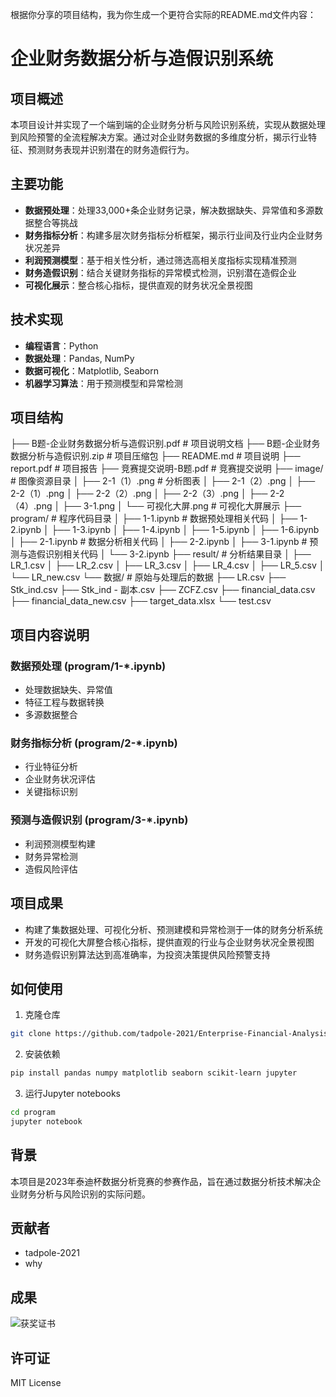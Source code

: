 根据你分享的项目结构，我为你生成一个更符合实际的README.md文件内容：

# 企业财务数据分析与造假识别系统

## 项目概述
本项目设计并实现了一个端到端的企业财务分析与风险识别系统，实现从数据处理到风险预警的全流程解决方案。通过对企业财务数据的多维度分析，揭示行业特征、预测财务表现并识别潜在的财务造假行为。

## 主要功能
- **数据预处理**：处理33,000+条企业财务记录，解决数据缺失、异常值和多源数据整合等挑战
- **财务指标分析**：构建多层次财务指标分析框架，揭示行业间及行业内企业财务状况差异
- **利润预测模型**：基于相关性分析，通过筛选高相关度指标实现精准预测
- **财务造假识别**：结合关键财务指标的异常模式检测，识别潜在造假企业
- **可视化展示**：整合核心指标，提供直观的财务状况全景视图

## 技术实现
- **编程语言**：Python
- **数据处理**：Pandas, NumPy
- **数据可视化**：Matplotlib, Seaborn
- **机器学习算法**：用于预测模型和异常检测

## 项目结构

├── B题-企业财务数据分析与造假识别.pdf   # 项目说明文档
├── B题-企业财务数据分析与造假识别.zip   # 项目压缩包
├── README.md                          # 项目说明
├── report.pdf                         # 项目报告
├── 竞赛提交说明-B题.pdf                # 竞赛提交说明
├── image/                             # 图像资源目录
│   ├── 2-1（1）.png                   # 分析图表
│   ├── 2-1（2）.png
│   ├── 2-2（1）.png
│   ├── 2-2（2）.png
│   ├── 2-2（3）.png
│   ├── 2-2（4）.png
│   ├── 3-1.png
│   └── 可视化大屏.png                 # 可视化大屏展示
├── program/                           # 程序代码目录
│   ├── 1-1.ipynb                      # 数据预处理相关代码
│   ├── 1-2.ipynb
│   ├── 1-3.ipynb
│   ├── 1-4.ipynb
│   ├── 1-5.ipynb
│   ├── 1-6.ipynb
│   ├── 2-1.ipynb                      # 数据分析相关代码
│   ├── 2-2.ipynb
│   ├── 3-1.ipynb                      # 预测与造假识别相关代码
│   └── 3-2.ipynb
├── result/                            # 分析结果目录
│   ├── LR_1.csv
│   ├── LR_2.csv
│   ├── LR_3.csv
│   ├── LR_4.csv
│   ├── LR_5.csv
│   └── LR_new.csv
└── 数据/                              # 原始与处理后的数据
    ├── LR.csv
    ├── Stk_ind.csv
    ├── Stk_ind - 副本.csv
    ├── ZCFZ.csv
    ├── financial_data.csv
    ├── financial_data_new.csv
    ├── target_data.xlsx
    └── test.csv
## 项目内容说明

### 数据预处理 (program/1-*.ipynb)
- 处理数据缺失、异常值
- 特征工程与数据转换
- 多源数据整合

### 财务指标分析 (program/2-*.ipynb)
- 行业特征分析
- 企业财务状况评估
- 关键指标识别

### 预测与造假识别 (program/3-*.ipynb)
- 利润预测模型构建
- 财务异常检测
- 造假风险评估

## 项目成果
- 构建了集数据处理、可视化分析、预测建模和异常检测于一体的财务分析系统
- 开发的可视化大屏整合核心指标，提供直观的行业与企业财务状况全景视图
- 财务造假识别算法达到高准确率，为投资决策提供风险预警支持

## 如何使用
1. 克隆仓库
```bash
git clone https://github.com/tadpole-2021/Enterprise-Financial-Analysis.git
```

2. 安装依赖
```bash
pip install pandas numpy matplotlib seaborn scikit-learn jupyter
```

3. 运行Jupyter notebooks
```bash
cd program
jupyter notebook
```

## 背景
本项目是2023年泰迪杯数据分析竞赛的参赛作品，旨在通过数据分析技术解决企业财务分析与风险识别的实际问题。

## 贡献者
- tadpole-2021
- why

## 成果

![获奖证书](./第六届“泰迪杯”数据分析技能赛本科及以上组B题：企业财务数据分析与造假识别全国一等奖.png)

## 许可证
MIT License